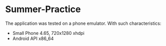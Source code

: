 # Summer-Practice
The application was tested on a phone emulator. With such characteristics:
* Small Phone 4.65, 720x1280 xhdpi
* Android API x86_64
